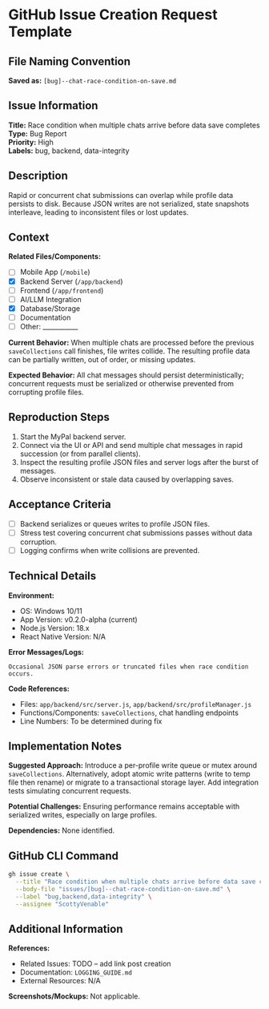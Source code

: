 # GitHub Issue Creation Request Template

## File Naming Convention
**Saved as:** `[bug]--chat-race-condition-on-save.md`

## Issue Information
**Title:** Race condition when multiple chats arrive before data save completes  
**Type:** Bug Report  
**Priority:** High  
**Labels:** bug, backend, data-integrity

## Description
Rapid or concurrent chat submissions can overlap while profile data persists to disk. Because JSON writes are not serialized, state snapshots interleave, leading to inconsistent files or lost updates.

## Context
**Related Files/Components:**
- [ ] Mobile App (`/mobile`)
- [x] Backend Server (`/app/backend`)
- [ ] Frontend (`/app/frontend`)
- [ ] AI/LLM Integration
- [x] Database/Storage
- [ ] Documentation
- [ ] Other: ___________

**Current Behavior:**
When multiple chats are processed before the previous `saveCollections` call finishes, file writes collide. The resulting profile data can be partially written, out of order, or missing updates.

**Expected Behavior:**
All chat messages should persist deterministically; concurrent requests must be serialized or otherwise prevented from corrupting profile files.

## Reproduction Steps
1. Start the MyPal backend server.
2. Connect via the UI or API and send multiple chat messages in rapid succession (or from parallel clients).
3. Inspect the resulting profile JSON files and server logs after the burst of messages.
4. Observe inconsistent or stale data caused by overlapping saves.

## Acceptance Criteria
- [ ] Backend serializes or queues writes to profile JSON files.
- [ ] Stress test covering concurrent chat submissions passes without data corruption.
- [ ] Logging confirms when write collisions are prevented.

## Technical Details
**Environment:**
- OS: Windows 10/11
- App Version: v0.2.0-alpha (current)
- Node.js Version: 18.x
- React Native Version: N/A

**Error Messages/Logs:**
```
Occasional JSON parse errors or truncated files when race condition occurs.
```

**Code References:**
- Files: `app/backend/src/server.js`, `app/backend/src/profileManager.js`
- Functions/Components: `saveCollections`, chat handling endpoints
- Line Numbers: To be determined during fix

## Implementation Notes
**Suggested Approach:**
Introduce a per-profile write queue or mutex around `saveCollections`. Alternatively, adopt atomic write patterns (write to temp file then rename) or migrate to a transactional storage layer. Add integration tests simulating concurrent requests.

**Potential Challenges:**
Ensuring performance remains acceptable with serialized writes, especially on large profiles.

**Dependencies:**
None identified.

## GitHub CLI Command
```bash
gh issue create \
  --title "Race condition when multiple chats arrive before data save completes" \
  --body-file "issues/[bug]--chat-race-condition-on-save.md" \
  --label "bug,backend,data-integrity" \
  --assignee "ScottyVenable"
```

## Additional Information
**References:**
- Related Issues: TODO – add link post creation
- Documentation: `LOGGING_GUIDE.md`
- External Resources: N/A

**Screenshots/Mockups:**
Not applicable.
